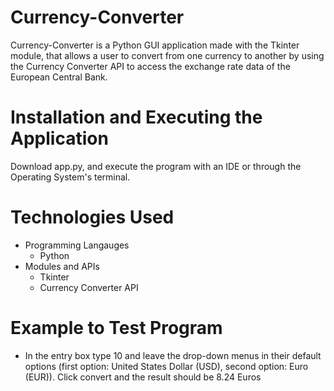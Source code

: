 # Currency-Converter

Currency-Converter is a Python GUI application made with the Tkinter module, that allows a user to convert from one currency to another by using the Currency Converter API to access the exchange rate data of the European Central Bank.

# Installation and Executing the Application
Download app.py, and execute the program with an IDE or through the Operating System's terminal.

# Technologies Used
* Programming Langauges
  * Python
* Modules and APIs
  * Tkinter
  * Currency Converter API    

# Example to Test Program
* In the entry box type 10 and leave the drop-down menus in their default options (first option: United States Dollar (USD), second option: Euro (EUR)). Click convert and the result should be 8.24 Euros


